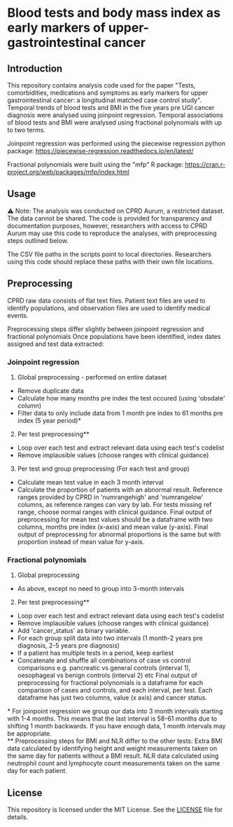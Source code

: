 # Blood tests and body mass index as early markers of upper-gastrointestinal cancer

## Introduction
This repository contains analysis code used for the paper "Tests, comorbidities, medications and symptoms as early markers for upper gastrointestinal cancer: a longitudinal matched case control study". Temporal trends of blood tests and BMI in the five years pre UGI cancer diagnosis were analysed using joinpoint regression. Temporal associations of blood tests and BMI were analysed using fractional polynomials with up to two terms.

Joinpoint regression was performed using the piecewise regression python package: https://piecewise-regression.readthedocs.io/en/latest/  

Fractional polynomials were built using the "mfp" R package: https://cran.r-project.org/web/packages/mfp/index.html

## Usage
⚠️ Note: The analysis was conducted on CPRD Aurum, a restricted dataset. The data cannot be shared.
The code is provided for transparency and documentation purposes, however, researchers with access to CPRD Aurum may use this code to reproduce the analyses, with preprocessing steps outlined below.

The CSV file paths in the scripts point to local directories. 
Researchers using this code should replace these paths with their own file locations.

## Preprocessing
CPRD raw data consists of flat text files.
Patient text files are used to identify populations, and observation files are used to identify medical events.

Preprocessing steps differ slightly between joinpoint regression and fractional polynomials
Once populations have been identified, index dates assigned and test data extracted:
### Joinpoint regression
1. Global preprocessing - performed on entire dataset
- Remove duplicate data
- Calculate how many months pre index the test occured (using 'obsdate' column)
- Filter data to only include data from 1 month pre index to 61 months pre index (5 year period)*
2. Per test preprocessing**
- Loop over each test and extract relevant data using each test's codelist
- Remove implausible values (choose ranges with clinical guidance)
3. Per test and group preprocessing
(For each test and group)
- Calculate mean test value in each 3 month interval
- Calculate the proportion of patients with an abnormal result. Reference ranges provided by CPRD in 'numrangehigh' and 'numrangelow' columns, as reference ranges can vary by lab. For tests missing ref range, choose normal ranges with clinical guidance.
Final output of preprocessing for mean test values should be a dataframe with two columns, months pre index (x-axis) and mean value (y-axis).
Final output of preprocessing for abnormal proportions is the same but with proportion instead of mean value for y-axis.

### Fractional polynomials
1. Global preprocessing
- As above, except no need to group into 3-month intervals
2. Per test preprocessing**
- Loop over each test and extract relevant data using each test's codelist
- Remove implausible values (choose ranges with clinical guidance)
- Add 'cancer_status' as binary variable.
- For each group split data into two intervals (1 month-2 years pre diagnosis, 2-5 years pre diagnosis)
- If a patient has multiple tests in a period, keep earliest
- Concatenate and shuffle all combinations of case vs control comparisons e.g. pancreatic vs general controls (interval 1), oesophageal vs benign controls (interval 2) etc
Final output of preprocessing for fractional polynomials is a dataframe for each comparison of cases and controls, and each interval, per test. Each dataframe has just two columns, value (x axis) and cancer status.

\* For joinpoint regression we group our data into 3 month intervals starting with 1-4 months. This means that the last interval is 58-61 months due to shifting 1 month backwards. If you have enough data, 1 month intervals may be appropriate.  
** Preprocessing steps for BMI and NLR differ to the other tests:
Extra BMI data calculated by identifying height and weight measurements taken on the same day for patients without a BMI result.
NLR data calculated using neutrophil count and lymphocyte count measurements taken on the same day for each patient.

## License

This repository is licensed under the MIT License. See the [LICENSE](LICENSE) file for details.
